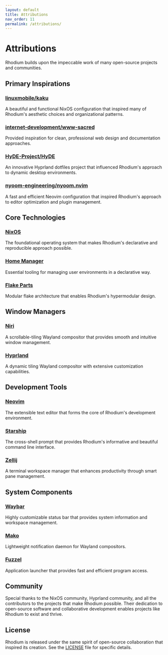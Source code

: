 ```yaml
---
layout: default
title: Attributions
nav_order: 11
permalink: /attributions/
---
```


# Attributions

Rhodium builds upon the impeccable work of many open-source projects and communities.

## Primary Inspirations

### [linuxmobile/kaku](https://github.com/linuxmobile/kaku)
A beautiful and functional NixOS configuration that inspired many of Rhodium's aesthetic choices and organizational patterns.

### [internet-development/www-sacred](https://github.com/internet-development/www-sacred)
Provided inspiration for clean, professional web design and documentation approaches.

### [HyDE-Project/HyDE](https://github.com/HyDE-Project/)
An innovative Hyprland dotfiles project that influenced Rhodium's approach to dynamic desktop environments.

### [nyoom-engineering/nyoom.nvim](https://github.com/nyoom-engineering/nyoom.nvim)
A fast and efficient Neovim configuration that inspired Rhodium's approach to editor optimization and plugin management.

## Core Technologies

### [NixOS](https://nixos.org/)
The foundational operating system that makes Rhodium's declarative and reproducible approach possible.

### [Home Manager](https://github.com/nix-community/home-manager)
Essential tooling for managing user environments in a declarative way.

### [Flake Parts](https://github.com/hercules-ci/flake-parts)
Modular flake architecture that enables Rhodium's hypermodular design.

## Window Managers

### [Niri](https://github.com/YaLTeR/niri/)
A scrollable-tiling Wayland compositor that provides smooth and intuitive window management.

### [Hyprland](https://hyprland.org/)
A dynamic tiling Wayland compositor with extensive customization capabilities.

## Development Tools

### [Neovim](https://neovim.io/)
The extensible text editor that forms the core of Rhodium's development environment.

### [Starship](https://starship.rs/)
The cross-shell prompt that provides Rhodium's informative and beautiful command line interface.

### [Zellij](https://zellij.dev/)
A terminal workspace manager that enhances productivity through smart pane management.

## System Components

### [Waybar](https://github.com/Alexays/Waybar)
Highly customizable status bar that provides system information and workspace management.

### [Mako](https://github.com/emersion/mako)
Lightweight notification daemon for Wayland compositors.

### [Fuzzel](https://codeberg.org/dnkl/fuzzel)
Application launcher that provides fast and efficient program access.

## Community

Special thanks to the NixOS community, Hyprland community, and all the contributors to the projects that make Rhodium possible. Their dedication to open-source software and collaborative development enables projects like Rhodium to exist and thrive.

## License

Rhodium is released under the same spirit of open-source collaboration that inspired its creation. See the [LICENSE](https://github.com/axle/rhodium/blob/main/LICENSE) file for specific details.
